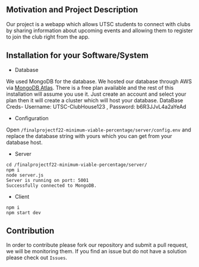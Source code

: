 ## Motivation and Project Description
Our project is a webapp which allows UTSC students to connect with clubs by sharing information about upcoming events and allowing them to register to join the club right from the app.

## Installation for your Software/System
- Database

We used MongoDB for the database. We hosted our database through AWS via [MongoDB Atlas](https://www.mongodb.com/atlas/database). There is a free plan available and the rest of this installation will assume you use it. 
Just create an account and select your plan then it will create a cluster which will host your database.
DataBase Creds- Username: UTSC-ClubHouse123  ,   Password: b6R3JJvL4a2aYeAd
- Configuration

Open `/finalprojectf22-minimum-viable-percentage/server/config.env` and replace the database string with yours which you can get from your database host.

- Server

```npm install express
cd /finalprojectf22-minimum-viable-percentage/server/
npm i
node server.js
Server is running on port: 5001
Successfully connected to MongoDB.
```

- Client

```cd /finalprojectf22-minimum-viable-percentage/client/
npm i
npm start dev
```

## Contribution
In order to contribute please fork our repository and submit a pull request, we will be monitoring them. If you find an issue but do not have a solution please check out `Issues`.
